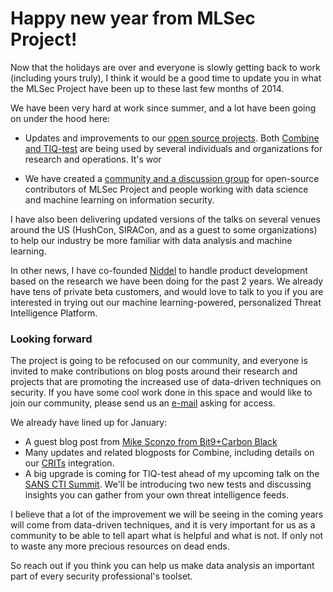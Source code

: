 # Happy new year from MLSec Project!

Now that the holidays are over and everyone is slowly getting back to work (including yours truly), I think it would be a good time to update you in what the MLSec Project have been up to these last few months of 2014.

We have been very hard at work since summer, and a lot have been going on under the hood here:

- Updates and improvements to our [open source projects](https://github.com/mlsecproject). Both [Combine and TIQ-test](https://www.mlsecproject.org/blog/2014/08/12/open-source-tools-release-combine-and-tiq-test/) are being used by several individuals and organizations for research and operations. It's wor

- We have created a [community and a discussion group](https://www.mlsecproject.org/blog/2014/08/27/turn-down-math-introducing-mlsec-project-discussion-group/) for open-source contributors of MLSec Project and people working with data science and machine learning on information security.

I have also been delivering updated versions of the talks on several venues around the US (HushCon, SIRACon, and as a guest to some organizations) to help our industry be more familiar with data analysis and machine learning.

In other news, I have co-founded [Niddel](http://www.niddel.com) to handle product development based on the research we have been doing for the past 2 years. We already have tens of private beta customers, and would love to talk to you if you are interested in trying out our machine learning-powered, personalized Threat Intelligence Platform.

### Looking forward

The project is going to be refocused on our community, and everyone is invited to make contributions on blog posts around their research and projects that are promoting the increased use of data-driven techniques on security. If you have some cool work done in this space and would like to join our community, please send us an [e-mail](mailto:contact@mlsecproject.org) asking for access.

We already have lined up for January:

- A guest blog post from [Mike Sconzo from Bit9+Carbon Black](https://twitter.com/sooshie)
- Many updates and related blogposts for Combine, including details on our [CRITs](https://github.com/crits/crits) integration.
- A big upgrade is coming for TIQ-test ahead of my upcoming talk on the [SANS CTI Summit](https://www.sans.org/event/cyber-threat-intelligence-summit-2015). We'll be introducing two new tests and discussing insights you can gather from your own threat intelligence feeds.

I believe that a lot of the improvement we will be seeing in the coming years will come from data-driven techniques, and it is very important for us as a community to be able to tell apart what is helpful and what is not. If only not to waste any more precious resources on dead ends.

So reach out if you think you can help us make data analysis an important part of every security professional's toolset.
